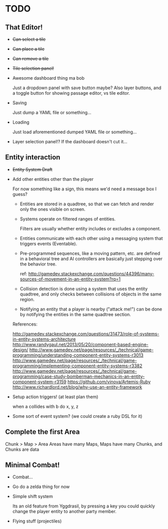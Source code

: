 TODO
====

## That Editor!

* ~~Can select a tile~~

* ~~Can place a tile~~

* ~~Can remove a tile~~

* ~~Tile selection panel!~~

* Awesome dashboard thing ma bob

  Just a dropdown panel with save button maybe?
  Also layer buttons, and a toggle button for showing passage editor,
  vs tile editor.


* Saving

  Just dump a YAML file or something...


* Loading

  Just load aforementioned dumped YAML file or something...


* Layer selection panel!?
  If the dashboard doesn't cut it...


## Entity interaction

* ~~Entity System Draft~~

* Add other entities other than the player

  For now something like a sign, this means we'd need a message box I guess?

  * Entities are stored in a quadtree, so that we can fetch and render only
    the ones visible on screen.

  * Systems operate on filtered ranges of entities.

    Filters are usually whether entity includes or excludes a component.

  * Entities communicate with each other using a messaging system that triggers
    events (Eventable).

  * Pre-programmed sequences, like a moving pattern, etc. are defined in a behavioral tree
    and AI controllers are basically just stepping over the behavior tree.

    ref: http://gamedev.stackexchange.com/questions/44396/many-sources-of-movement-in-an-entity-system?rq=1

  * Collision detection is done using a system that uses the entity quadtree,
    and only checks between collisions of objects in the same region.

  * Notifying an entity that a player is nearby ("attack me!") can be done by
    notifying the entities in the same quadtree section.

  References:

  http://gamedev.stackexchange.com/questions/31473/role-of-systems-in-entity-systems-architecture
  http://www.randygaul.net/2013/05/20/component-based-engine-design/
  http://www.gamedev.net/page/resources/_/technical/game-programming/understanding-component-entity-systems-r3013
  http://www.gamedev.net/page/resources/_/technical/game-programming/implementing-component-entity-systems-r3382
  http://www.gamedev.net/page/resources/_/technical/game-programming/case-study-bomberman-mechanics-in-an-entity-component-system-r3159
  https://github.com/vinova/Artemis-Ruby
  http://www.richardlord.net/blog/why-use-an-entity-framework


* Setup action triggers! (at least plan them)

  when a collides with b do x, y, z


* Some sort of event system? (we could create a ruby DSL for it)

## Complete the first Area

Chunk > Map > Area
Areas have many Maps, Maps have many Chunks, and Chunks are data


## Minimal Combat!

* Combat...

* Go do a zelda thing for now

* Simple shift system

  Its an old feature from Yggdrasil, by pressing a key you could quickly
  change the player entity to another party member.

* Flying stuff (projectiles)
